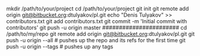 mkdir /path/to/your/project
cd /path/to/your/project
git init
git remote add origin git@bitbucket.org:dtulyakov/pl.git
echo "Denis Tulyakov" >> contributors.txt
git add contributors.txt
git commit -m 'Initial commit with contributors'
git push -u origin master
#######################
cd /path/to/my/repo
git remote add origin git@bitbucket.org:dtulyakov/pl.git
git push -u origin --all # pushes up the repo and its refs for the first time
git push -u origin --tags # pushes up any tags